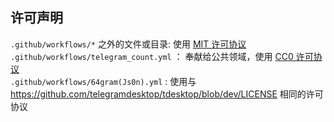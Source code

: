 ## 许可声明

`.github/workflows/*` 之外的文件或目录: 使用 [MIT 许可协议](https://mit-license.org/)  
`.github/workflows/telegram_count.yml` ： 奉献给公共领域，使用 [CC0 许可协议](https://creativecommons.org/publicdomain/zero/1.0/legalcode)  
`.github/workflows/64gram(Js0n).yml` : 使用与 <https://github.com/telegramdesktop/tdesktop/blob/dev/LICENSE> 相同的许可协议
